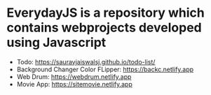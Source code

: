 # EverydayJS is a repository which contains webprojects developed using Javascript

* Todo: https://sauravjaiswalsj.github.io/todo-list/
* Background Changer Color FLipper: https://backc.netlify.app
* Web Drum: https://webdrum.netlify.app
* Movie App: https://sitemovie.netlify.app

